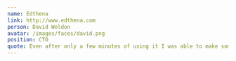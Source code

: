 ```yaml
---
name: Edthena
link: http://www.edthena.com
person: David Weldon
avatar: /images/faces/david.png
position: CTO
quote: Even after only a few minutes of using it I was able to make some important performance tweaks.
---
```

